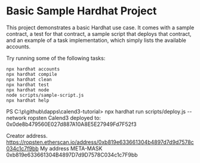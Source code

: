 # Basic Sample Hardhat Project

This project demonstrates a basic Hardhat use case. It comes with a sample contract, a test for that contract, a sample script that deploys that contract, and an example of a task implementation, which simply lists the available accounts.

Try running some of the following tasks:

```shell
npx hardhat accounts
npx hardhat compile
npx hardhat clean
npx hardhat test
npx hardhat node
node scripts/sample-script.js
npx hardhat help
```


PS C:\p\github\dapps\calend3-tutorial> npx hardhat run scripts/deploy.js --network ropsten
Calend3 deployed to: 0x0de8b479560E027d887A10A8E5E27949Fd7F52f3


Creator address.
https://ropsten.etherscan.io/address/0xb819e633661304b4897d7d9d7578c034c1c7f9bb
My address META-MASK 0xb819e633661304B4897D7d9D7578C034c1c7F9bb
